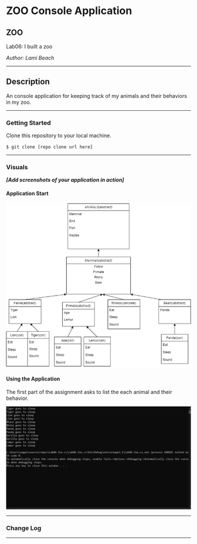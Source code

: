 # ZOO Console Application

## ZOO

Lab06: I built a zoo

*Author: Lami Beach*

----

## Description
An console application for keeping track of my animals and their behaviors in my zoo.

---

### Getting Started
Clone this repository to your local machine.

```
$ git clone [repo clone url here]
```



---

### Visuals
***[Add screenshots of your application in action]***

#### Application Start


![Outline](Assets/images/ZooDiagram.png)



#### Using the Application
The first part of the assignment asks to list the each animal and their behavior.


![Image 1](Assets/images/ZooCapture1.png.PNG)





---

### Change Log



------------------------------
